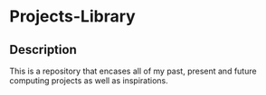 # Projects-Library

## Description

This is a repository that encases all of my past, present and future computing projects as well as inspirations.
